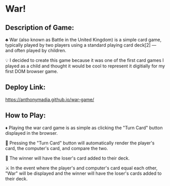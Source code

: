 # War!

## Description of Game:
♣️ War (also known as Battle in the United Kingdom) is a simple card game, typically played by two players using a standard playing card deck[2] — and often played by children.

💡 I decided to create this game because it was one of the first card games I played as a child and thought it would be cool to represent it digitially for my first DOM browser game.

## Deploy Link:
https://anthonymadia.github.io/war-game/


## How to Play:
♦️ Playing the war card game is as simple as clicking the "Turn Card" button displayed in the browser. 

🔘 Pressing the "Turn Card" button will automatically render the player's card, the computer's card, and compare the two. 

🌟 The winner will have the loser's card added to their deck. 

⚔️ In the event where the player's and computer's card equal each other, "War" will be displayed and the winner will have the loser's cards added to their deck.


